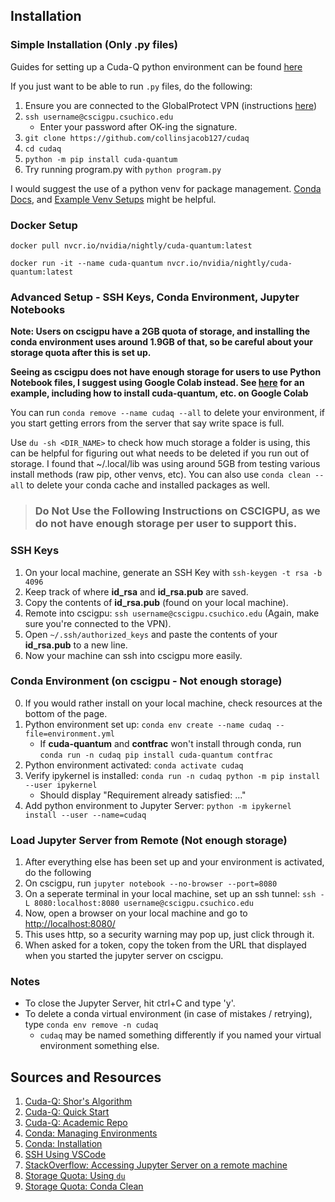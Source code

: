 ## Installation

### Simple Installation (Only .py files)

Guides for setting up a Cuda-Q python environment can be found [here](https://nvidia.github.io/cuda-quantum/latest/using/quick_start.html)

If you just want to be able to run `.py` files, do the following:

1. Ensure you are connected to the GlobalProtect VPN (instructions [here](https://support.csuchico.edu/TDClient/1984/Portal/KB/?CategoryID=15690))
2. `ssh username@cscigpu.csuchico.edu`
    - Enter your password after OK-ing the signature.
3. `git clone https://github.com/collinsjacob127/cudaq`
4. `cd cudaq`
5. `python -m pip install cuda-quantum` 
6. Try running program.py with `python program.py`

I would suggest the use of a python venv for package management. [Conda Docs](https://conda.io/projects/conda/en/latest/user-guide/tasks/manage-environments.html), and [Example Venv Setups](https://janakiev.com/blog/jupyter-virtual-envs/) might be helpful.

### Docker Setup

```
docker pull nvcr.io/nvidia/nightly/cuda-quantum:latest
```

```
docker run -it --name cuda-quantum nvcr.io/nvidia/nightly/cuda-quantum:latest
```

### Advanced Setup - SSH Keys, Conda Environment, Jupyter Notebooks

**Note: Users on cscigpu have a 2GB quota of storage, and installing the conda environment uses around 1.9GB of that, so be careful about your storage quota after this is set up.**

**Seeing as cscigpu does not have enough storage for users to use Python Notebook files, I suggest using Google Colab instead. See [here](https://colab.research.google.com/github/collinsjacob127/cudaq/blob/main/Shors.ipynb#scrollTo=7dd05729) for an example, including how to install cuda-quantum, etc. on Google Colab**

You can run `conda remove --name cudaq --all` to delete your environment, if you start getting errors from the server that say write space is full.

Use `du -sh <DIR_NAME>` to check how much storage a folder is using, this can be helpful for figuring out what needs to be deleted if you run out of storage. I found that ~/.local/lib was using 
around  5GB from testing various install methods (raw pip, other venvs, etc). You can also use `conda clean --all` to delete your conda cache and installed packages as well.

> ### Do Not Use the Following Instructions on CSCIGPU, as we do not have enough storage per user to support this.
### SSH Keys
1. On your local machine, generate an SSH Key with `ssh-keygen -t rsa -b 4096`
2. Keep track of where **id_rsa** and **id_rsa.pub** are saved.
3. Copy the contents of **id_rsa.pub** (found on your local machine).
4. Remote into cscigpu: `ssh username@cscigpu.csuchico.edu` (Again, make sure you're connected to the VPN).
5. Open `~/.ssh/authorized_keys` and paste the contents of your **id_rsa.pub** to a new line.
6. Now your machine can ssh into cscigpu more easily.

### Conda Environment (on cscigpu - Not enough storage)
0. If you would rather install on your local machine, check resources at the bottom of the page.
1. Python environment set up: `conda env create --name cudaq --file=environment.yml`
    - If **cuda-quantum** and **contfrac** won't install through conda, run `conda run -n cudaq pip install cuda-quantum contfrac`
2. Python environment activated: `conda activate cudaq`
3. Verify ipykernel is installed: `conda run -n cudaq python -m pip install --user ipykernel`
    - Should display "Requirement already satisfied: ..."
4. Add python environment to Jupyter Server: `python -m ipykernel install --user --name=cudaq`

### Load Jupyter Server from Remote  (Not enough storage)
1. After everything else has been set up and your environment is activated, do the following
2. On cscigpu, run `jupyter notebook --no-browser --port=8080`
3. On a seperate terminal in your local machine, set up an ssh tunnel:
    `ssh -L 8080:localhost:8080 username@cscigpu.csuchico.edu`
4. Now, open a browser on your local machine and go to [http://localhost:8080/](http://localhost:8080/)
5. This uses http, so a security warning may pop up, just click through it.
6. When asked for a token, copy the token from the URL that displayed when you started the jupyter server on cscigpu.

### Notes
- To close the Jupyter Server, hit ctrl+C and type 'y'.
- To delete a conda virtual environment (in case of mistakes / retrying), type `conda env remove -n cudaq`
    - `cudaq` may be named something differently if you named your virtual environment something else.

## Sources and Resources
1. [Cuda-Q: Shor's Algorithm](https://nvidia.github.io/cuda-quantum/latest/examples/python/tutorials/Shors.html)
2. [Cuda-Q: Quick Start](https://nvidia.github.io/cuda-quantum/latest/using/quick_start.html) 
3. [Cuda-Q: Academic Repo](https://github.com/NVIDIA/cuda-q-academic)
4. [Conda: Managing Environments](https://conda.io/projects/conda/en/latest/user-guide/tasks/manage-environments.html#activating-an-environment)
5. [Conda: Installation](https://docs.conda.io/projects/conda/en/4.6.1/user-guide/install/linux.html)
6. [SSH Using VSCode](https://help.rc.ufl.edu/doc/SSH_Using_VS_Code)
7. [StackOverflow: Accessing Jupyter Server on a remote machine](https://stackoverflow.com/questions/69244218/how-to-run-a-jupyter-notebook-through-a-remote-server-on-local-machine)
8. [Storage Quota: Using `du`](https://chtc.cs.wisc.edu/uw-research-computing/check-quota)
9. [Storage Quota: Conda Clean](https://docs.conda.io/projects/conda/en/latest/commands/clean.html)
